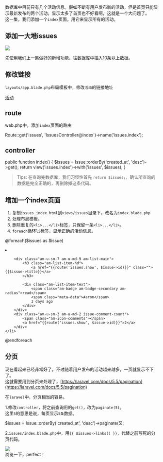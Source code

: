 数据库中目前只有几个活动信息。假如不断有用户发布新的活动，但是首页只能显示最新发布的两个活动。显示太多了首页也不好看啊，这就是一个大问题了。  
这一集，我们添加一个`index`页面，用它来显示所有的活动。

添加一大堆issues
-----------

![](https://images.itfun.tv/photo/2017/827fdc77e1a3ec7f1fa2b6d961694772.jpg-large)

先使用我们上一集做好的新增功能，往数据库中插入10条以上数据。

修改链接
----

`layouts/app.blade.php`布局模板中，修改`活动`的链接地址

<a href="{{route('issues.index')}}">活动</a>

route
-----

web.php中，添加`index`页面的路由

Route::get('issues', 'IssuesController@index')->name('issues.index');

controller
----------

public function index()
{
    $issues = Issue::orderBy('created_at', 'desc')->get();
    return view('issues.index')->with('issues', $issues);
}

> Tips: 在查询完数据库，我们习惯性首先 `return $issues;`，确认所查询的数据是完全正确的，再删除掉这条代码。

增加一个index页面
-----------

1.  复制`issues_index.html`到`views/issues`目录下，改名为`index.blade.php`
2.  处理布局模板。
3.  删除重复的`<li>...</li>`标签，只保留一条`<li>...</li>`。
4.  `foreach`循环`li`标签，显示正确的活动信息。

 @foreach($issues as $issue)
    <li class="am-g am-list-item-desced am-list-item-thumbed am-list-item-thumb-left">
        <div class="am-u-sm-2 am-u-md-1 am-list-thumb">
            <a href="{{route('issues.show', $issue->id)}}">
                <img src="assets/img/avatar1.png" alt=""/>
            </a>
        </div>

        <div class="am-u-sm-7 am-u-md-9 am-list-main">
            <h3 class="am-list-item-hd">
                <a href="{{route('issues.show', $issue->id)}}" class="">{{$issue->title}}</a>
            </h3>

            <div class="am-list-item-text">
                <span class="am-badge am-badge-secondary am-radius">read</span>
                <span class="meta-data">Aaron</span>
                3 days ago
            </div>
        </div>
        <div class="am-u-sm-3 am-u-md-2 issue-comment-count">
            <span class="am-icon-comments"></span>
            <a href="{{route('issues.show', $issue->id)}}">2</a>
        </div>
    </li>
@endforeach

分页
--

现在看起来已经非常好了，不过随着用户发布的活动越来越多，一页就显示不下了。  
这就需要用到分页来处理了，[https://laravel.com/docs/5.5/pagination](https://laravel.com/docs/5.5/pagination)

在`laravel`中，分页相当的容易。

1.修改`controller`，将之前查询用的`get()`，改为`paginate(5)`。  
这里`5`的意思是说，每页显示`5条`数据。

$issues = Issue::orderBy('created_at', 'desc')->paginate(5);

2.`issues/index.blade.php`中，用`{{ $issues->links() }}`，代替之前写死的分页代码。

![](https://images.itfun.tv/photo/2017/ec58e9c8944cf8d2fc37a97eec2ef5bd.jpg-large)  
浏览一下，perfect！